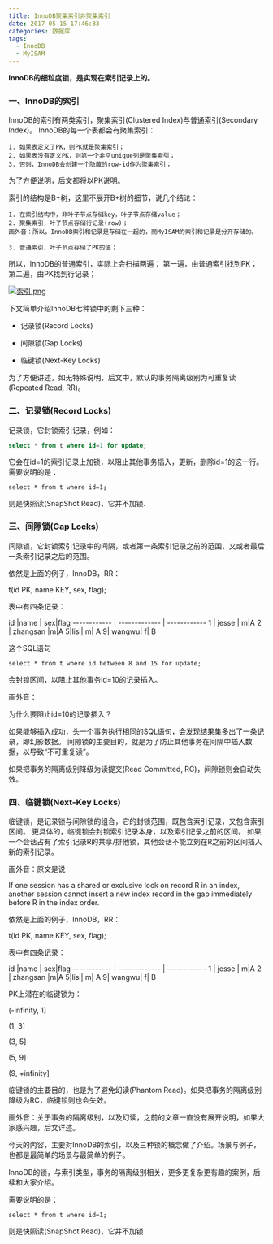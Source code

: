```yaml
---
title: InnoDB聚集索引非聚集索引
date: 2017-05-15 17:46:33
categories: 数据库
tags:
  - InnoDB
  - MyISAM
---
```

**InnoDB的细粒度锁，是实现在索引记录上的。**
### 一、InnoDB的索引
InnoDB的索引有两类索引，聚集索引(Clustered Index)与普通索引(Secondary Index)。
InnoDB的每一个表都会有聚集索引：

```
1. 如果表定义了PK，则PK就是聚集索引；
2. 如果表没有定义PK，则第一个非空unique列是聚集索引；
3. 否则，InnoDB会创建一个隐藏的row-id作为聚集索引；
```
为了方便说明，后文都将以PK说明。

索引的结构是B+树，这里不展开B+树的细节，说几个结论：
```
1. 在索引结构中，非叶子节点存储key，叶子节点存储value；
2. 聚集索引，叶子节点存储行记录(row)；
画外音：所以，InnoDB索引和记录是存储在一起的，而MyISAM的索引和记录是分开存储的。

3. 普通索引，叶子节点存储了PK的值；
```
所以，InnoDB的普通索引，实际上会扫描两遍：
第一遍，由普通索引找到PK；
第二遍，由PK找到行记录；

[![索引.png](https://i.loli.net/2018/11/06/5be0f6361e1f4.png)](https://i.loli.net/2018/11/06/5be0f6361e1f4.png)

下文简单介绍InnoDB七种锁中的剩下三种：

- 记录锁(Record Locks)

- 间隙锁(Gap Locks)

- 临键锁(Next-Key Locks)

为了方便讲述，如无特殊说明，后文中，默认的事务隔离级别为可重复读(Repeated Read, RR)。



### 二、记录锁(Record Locks)

记录锁，它封锁索引记录，例如：
``` sql
select * from t where id=1 for update;
```


它会在id=1的索引记录上加锁，以阻止其他事务插入，更新，删除id=1的这一行。
需要说明的是：
```
select * from t where id=1;
```
则是快照读(SnapShot Read)，它并不加锁.



### 三、间隙锁(Gap Locks)

间隙锁，它封锁索引记录中的间隔，或者第一条索引记录之前的范围，又或者最后一条索引记录之后的范围。

依然是上面的例子，InnoDB，RR：

t(id PK, name KEY, sex, flag);



表中有四条记录：

id |name | sex|flag
------------ | ------------- | ------------
1 | jesse | m|A
2 | zhangsan  |m|A
5|lisi| m| A
9| wangwu| f| B

这个SQL语句
```
select * from t where id between 8 and 15 for update;
```
会封锁区间，以阻止其他事务id=10的记录插入。

画外音：

为什么要阻止id=10的记录插入？

如果能够插入成功，头一个事务执行相同的SQL语句，会发现结果集多出了一条记录，即幻影数据。
间隙锁的主要目的，就是为了防止其他事务在间隔中插入数据，以导致“不可重复读”。

如果把事务的隔离级别降级为读提交(Read Committed, RC)，间隙锁则会自动失效。

### 四、临键锁(Next-Key Locks)

临键锁，是记录锁与间隙锁的组合，它的封锁范围，既包含索引记录，又包含索引区间。
更具体的，临键锁会封锁索引记录本身，以及索引记录之前的区间。
如果一个会话占有了索引记录R的共享/排他锁，其他会话不能立刻在R之前的区间插入新的索引记录。

画外音：原文是说

If one session has a shared or exclusive lock on record R in an index, another session cannot insert a new index record in the gap immediately before R in the index order.



依然是上面的例子，InnoDB，RR：

t(id PK, name KEY, sex, flag);



表中有四条记录：

id |name | sex|flag
------------ | ------------- | ------------
1 | jesse | m|A
2 | zhangsan  |m|A
5|lisi| m| A
9| wangwu| f| B



PK上潜在的临键锁为：

(-infinity, 1]

(1, 3]

(3, 5]

(5, 9]

(9, +infinity]



临键锁的主要目的，也是为了避免幻读(Phantom Read)。如果把事务的隔离级别降级为RC，临键锁则也会失效。

画外音：关于事务的隔离级别，以及幻读，之前的文章一直没有展开说明，如果大家感兴趣，后文详述。



今天的内容，主要对InnoDB的索引，以及三种锁的概念做了介绍。场景与例子，也都是最简单的场景与最简单的例子。



InnoDB的锁，与索引类型，事务的隔离级别相关，更多更复杂更有趣的案例，后续和大家介绍。





需要说明的是：
```
select * from t where id=1;
```
则是快照读(SnapShot Read)，它并不加锁




